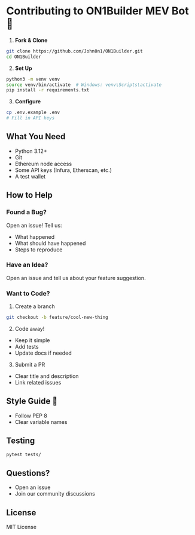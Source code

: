 # Contributing to ON1Builder MEV Bot 🚀

1. **Fork & Clone**
```bash
git clone https://github.com/John0n1/ON1Builder.git
cd ON1Builder
```

2. **Set Up**
```bash
python3 -m venv venv
source venv/bin/activate  # Windows: venv\Scripts\activate
pip install -r requirements.txt
```

3. **Configure**
```bash
cp .env.example .env
# Fill in API keys
```

## What You Need
- Python 3.12+
- Git
- Ethereum node access
- Some API keys (Infura, Etherscan, etc.)
- A test wallet

## How to Help 

### Found a Bug?
Open an issue! Tell us:
- What happened
- What should have happened
- Steps to reproduce

### Have an Idea? 
Open an issue and tell us about your feature suggestion.

### Want to Code? 

1. Create a branch
```bash
git checkout -b feature/cool-new-thing
```

2. Code away!
- Keep it simple
- Add tests
- Update docs if needed

3. Submit a PR
- Clear title and description
- Link related issues

## Style Guide 📝

- Follow PEP 8
- Clear variable names

## Testing

```bash
pytest tests/
```

## Questions? 

- Open an issue
- Join our community discussions

## License

MIT License


